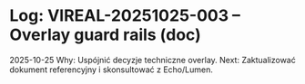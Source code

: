 # Log: VIREAL-20251025-003 – Overlay guard rails (doc)

2025-10-25 Why: Uspójnić decyzje techniczne overlay. Next: Zaktualizować dokument referencyjny i skonsultować z Echo/Lumen.


